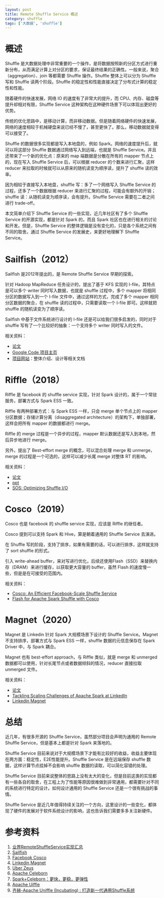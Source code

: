 ```yaml
---
layout: post
title: Remote Shuffle Service 概述
category: shuffle
tags: ['大数据', 'shuffle']
---
```


# 概述

Shuffle 是大数据处理中非常重要的一个操作，是将数据按照新的分区方式进行重新分布，从而满足计算上对分区的要求，保证最终结果的正确性。一般来说，聚合（aggregation）、join 等都需要 Shuffle 操作。Shuffle 整体上可以分为 Shuffle 写和 Shuffle 读两个阶段。Shuffle 的稳定性和性能直接决定了分布式计算的稳定性和性能。

随着硬件的快速发展，网络 IO 的速度有了非常大的提升，而 CPU、内存、磁盘等提升却相对有限，Shuffle Service 这种架构在这种硬件场景下可以体现出更好的优势。

传统的优化思路中，是移动计算，而非移动数据。但是随着网络硬件的快速发展，网络的速度相较于机械硬盘来说已经不慢了，甚至更快了。那么，移动数据就变得可以接受了。

Shuffle 的数据很多实现都是写入本地盘的，例如 Spark。网络的速度提升后，就可以将这部分 Shuffle 数据通过网络写入到远端，也就是 Shuffle Service。并且还带来了一个新的优化点：原来的 map 端数据是分散在所有的 mapper 节点上的，现在写入 Shuffle Service 后，可以根据 reducer 的个数来进行汇聚，这样 reducer 来拉取的时候就可以从原来的随机读变为顺序读，提升了 shuffle 读的效率。

因为相较于直接写入本地盘，shuffle 写：多了一个网络写入 Shuffle Service 的过程，还多了一个数据根据 reducer 来进行汇聚的过程，可能会有额外的开销；shuffle 读：从随机读变为顺序读，会有提升。Shuffle Service 需要在二者之间进行 trade-off。

本文简单介绍下 Shuffle Service 的一些实现，近几年社区有了多个 Shuffle Service 的开源实现，都是针对 Spark 的，而且 Spark 社区也在进行相关的讨论和开发。但是，Shuffle Service 的整体逻辑是没有变化的，只是各个系统之间有不同的取舍。通过 Shuffle Service 的发展史，来更好地理解下 Shuffle Service。

# Sailfish（2012）

Sailfish 是2012年提出的，是 Remote Shuffle Service 早期的探索。

针对 Hadoop MapReduce 任务设计的，提出了基于 KFS 实现的 I-file，其特点是可以多个 writer 同时写入数据，也就是 shuffle 过程中，多个 mapper 将相同分区的数据写入到一个 I-file 文件中，通过这样的方式，完成了多个 mapper 相同分区数据的聚合，在 shuffle 读的过程中，只需要读取一个 I-file 即可。这样就把 shuffle 的随机读变为了顺序读。

Sailfish 中基于文件系统进行设计的 I-file 还是可以给我们很多启发的，同时对于 shuffle 写有了一个比较好的抽象：一个支持多个 writer 同时写入的文件。

相关资料：
* [论文](https://dl.acm.org/doi/10.1145/2391229.2391233)
* [Google Code 项目主页](https://code.google.com/archive/p/sailfish/)
* [项目网站](https://sites.google.com/site/lishmacsailfish/home)：整体介绍、设计等相关文档

# Riffle（2018）

Riffle 是 facebook 的 shuffle service 实现，针对 Spark 设计的，属于一个常驻服务，部署方式与 Spark ESS 一致。

Riffle 有两种部署方式：与 Spark ESS 一样，只会 merge 单个节点上的 mapper 分区数据；存储计算分离（disaggregated architecture）的架构下，单独部署，这样会把所有 mapper 的数据都进行 merge。

Riffle 的 merge 过程是一个异步的过程，mapper 默认数据还是写入到本地，然后异步地进行 merge。

另外，提出了 Best-effort merge 的概念，可以混合处理 merge 和 unmerge，merge 的过程是一个可选的，这样可以减少长尾 merge 对整体 RT 的影响。

相关资料：
* [论文](https://www.cs.princeton.edu/~mfreed/docs/riffle-eurosys18.pdf)
* [ppt](https://haoyuzhang.org/publications/riffle-eurosys18-slides.pdf)
* [SOS: Optimizing Shuffle I/O](https://databricks.com/session/sos-optimizing-shuffle-i-o)

# Cosco（2019）

Cosco 也是 facebook 的 shuffle service 实现，应该是 Riffle 的继任者。

Cosco 提到可以支持 Spark 和 Hive，算是朝着通用的 Shuffle Service 去演进。

在 Shuffle 写的阶段，支持了排序，如果有需要的话，可以进行排序，这样就支持了 sort shuffle 的形式。

引入 write-ahead buffer，来对写进行优化，后续还使用Flash（SSD）来替换内存（DRAM）来进行缓存，以获取更大容量的 buffer，虽然 Flash 的速度慢一些，但是是在可接受的范围内。


相关资料：
* [Cosco: An Efficient Facebook-Scale Shuffle Service](https://databricks.com/session/cosco-an-efficient-facebook-scale-shuffle-service)
* [Flash for Apache Spark Shuffle with Cosco](https://databricks.com/session_na20/flash-for-apache-spark-shuffle-with-cosco)

# Magnet（2020）

Magnet 是 Linkedin 针对 Spark 大规模场景下设计的 Shuffle Service。Magnet 不支持排序，部署方式与 Spark ESS 一样，shuffle 数据的元信息保存在 Spark Driver 中，与 Spark 耦合。

Magnet 也有 best-effort approach，与 Riffle 类似，就是 merge 和 unmerged 数据都可以使用，针对长尾节点或者数据倾斜的情况，reducer 直接拉取 unmerged 文件。

相关资料：
* [论文](http://www.vldb.org/pvldb/vol13/p3382-shen.pdf)
* [Tackling Scaling Challenges of Apache Spark at LinkedIn](https://databricks.com/session_na20/tackling-scaling-challenges-of-apache-spark-at-linkedin)
* [Linkedin Magnet](https://engineering.linkedin.com/blog/2020/introducing-magnet)

# 总结

近几年，有很多开源的 Shuffle Service，虽然部分项目会声明为通用的 Remote Shuffle Service，但是基本上都是针对 Spark 来落地的。

Shuffle Service 目前来说对于大规模场景下才能有比较好的收益，收益主要体现在两方面：稳定性，E2E性能提升。Shuffle Service 是在远端保存 shuffle 数据，这样计算节点挂掉不会影响 shuffle 数据的读取，可以简化容错的处理。

Shuffle Service 目前来说整体的思路上没有太大的变化，但是目前这类的实现都有一些各自的取舍，在工程上为了性能等原因很难做到非常通用，都需要针对不同的系统进行特定的设计。如何设计通用的 Shuffle Service 还是一个很有挑战的事情。

Shuffle Service 是近几年值得持续关注的一个方向，这里设计的一些变化，都体现了硬件的发展对于软件系统设计的影响，这也告诉我们需要多多关注新硬件。

# 参考资料

1. [业界RemoteShuffleService实现汇总](https://zhuanlan.zhihu.com/p/462338206)
2. [Sailfish](https://code.google.com/archive/p/sailfish/)
3. [Facebook Cosco](https://www.databricks.com/session/cosco-an-efficient-facebook-scale-shuffle-service)
4. [Linkedin Magnet](https://engineering.linkedin.com/blog/2020/introducing-magnet)
5. [Uber Zeus](https://www.databricks.com/session_na20/zeus-ubers-highly-scalable-and-distributed-shuffle-as-a-service)
6. [Apache Celeborn](https://github.com/apache/incubator-celeborn)
7. [Spark+Celeborn：更快，更稳，更弹性](https://zhuanlan.zhihu.com/p/604575649)
8. [Apache Uiffle](https://github.com/apache/incubator-uniffle)
9. [齐赫-Apache Uniffle (Incubating) : 打造新一代通用Shuffle系统](https://www.slidestalk.com/slidestalk/6Uniffle32864?video)